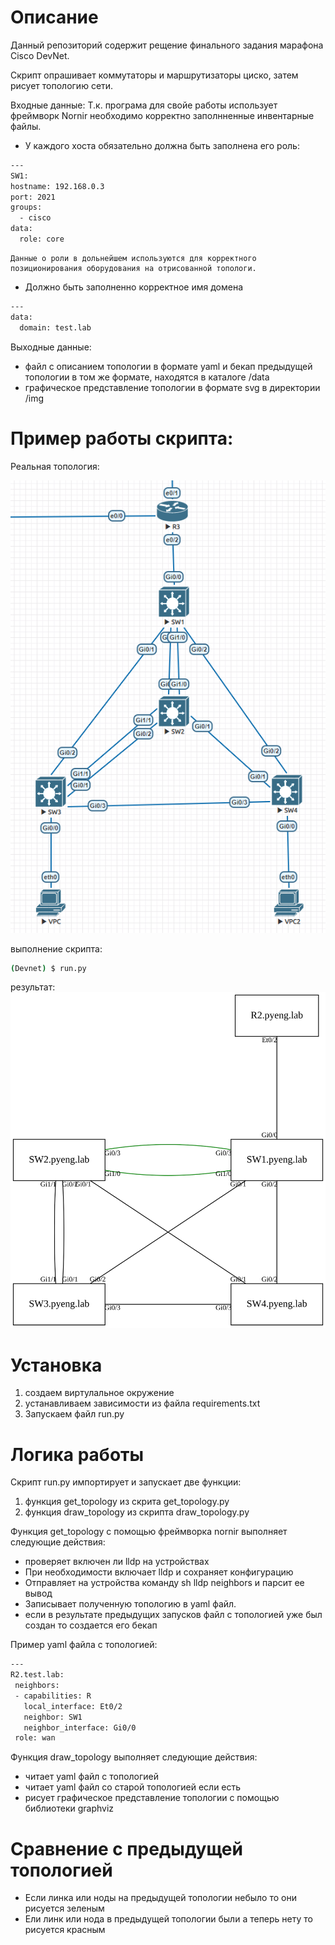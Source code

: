 # Описание
Данный репозиторий содержит рещение финального задания марафона Cisco DevNet.

Скрипт опрашивает коммутаторы и маршрутизаторы циско, затем рисует топологию сети.

Входные данные:
  Т.к. програма для свойе работы использует фреймворк Nornir необходимо корректно заполнненные инвентарные файлы.
   - У каждого хоста обязательно должна быть заполнена его роль:
  ```sh
  ---
  SW1:
  hostname: 192.168.0.3
  port: 2021
  groups:
    - cisco
  data:
    role: core
  ```
    Данные о роли в дольнейшем используются для корректного позиционирования оборудования на отрисованной топологи.  

   - Должно быть заполненно корректное имя домена
  ```sh
  ---
  data:
    domain: test.lab
  ```    


Выходные данные:
 - файл с описанием топологии в формате yaml и бекап предыдущей топологии в том же формате, находятся в каталоге /data
 - графическое представление топологии в формате svg в директории /img



# Пример работы скрипта:

Реальная топология:

![alt img](real_topology.PNG)

выполнение скрипта:
```sh
(Devnet) $ run.py
```

результат:
![alt img](img/draw_topology.svg)



# Установка

  1) создаем виртулальное окружение
  2) устанавливаем зависимости из файла requirements.txt
  3) Запускаем файл run.py



# Логика работы

Cкрипт run.py импортирует и запускает две функции:
  1) функция get_topology из скрита get_topology.py
  2) функция draw_topology из скрипта draw_topology.py


Функция get_topology с помощью фреймворка nornir выполняет следующие действия:
 - проверяет включен ли lldp на устройствах 
 - При необходимости включает lldp и сохраняет конфигурацию
 - Отправляет на устройства команду sh lldp neighbors и парсит ее вывод
 - Записывает полученную топологию в yaml файл.
 - если в результате предыдущих запусков файл с топологией уже был создан то создается его бекап


 Пример yaml файла с топологией:
 ```sh
 ---
 R2.test.lab:
  neighbors:
  - capabilities: R
    local_interface: Et0/2
    neighbor: SW1
    neighbor_interface: Gi0/0
  role: wan
  ```


Функция draw_topology выполняет следующие действия:
 - читает yaml файл с топологией
 - читает yaml файл со старой топологией если есть
 - рисует графическое представление топологии с помощью библиотеки graphviz


# Сравнение с предыдущей топологией
- Если линка или ноды на предыдущей топологии небыло то они рисуется зеленым
- Ели линк или нода в предыдущей топологии были а теперь нету то рисуется красным  
